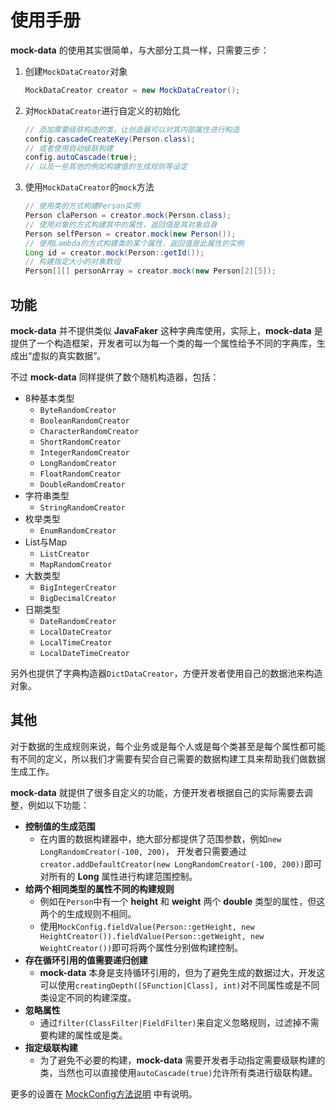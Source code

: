 # 使用手册

__mock-data__ 的使用其实很简单，与大部分工具一样，只需要三步：

1. 创建`MockDataCreator`对象

   ```java
   MockDataCreator creator = new MockDataCreator();
   ```

2. 对`MockDataCreator`进行自定义的初始化

   ```java
   // 添加需要级联构造的类，让创造器可以对其内部属性进行构造
   config.cascadeCreateKey(Person.class);
   // 或者使用自动级联构建
   config.autoCascade(true);
   // 以及一些其他的例如构建值的生成规则等设定
   ```

3. 使用`MockDataCreator`的`mock`方法

   ```java
   // 使用类的方式构建Person实例
   Person claPerson = creator.mock(Person.class);
   // 使用对象的方式构建其中的属性，返回值是其对象自身
   Person selfPerson = creator.mock(new Person());
   // 使用Lambda的方式构建类的某个属性，返回值是此属性的实例
   Long id = creator.mock(Person::getId());
   // 构建指定大小的对象数组
   Person[][] personArray = creator.mock(new Person[2][5]);
   ```

## 功能

__mock-data__ 并不提供类似 __JavaFaker__ 这种字典库使用，实际上，__mock-data__ 是提供了一个构造框架，开发者可以为每一个类的每一个属性给予不同的字典库，生成出“虚拟的真实数据”。

不过 __mock-data__ 同样提供了数个随机构造器，包括：

- 8种基本类型
  - `ByteRandomCreator`
  - `BooleanRandomCreator`
  - `CharacterRandomCreator`
  - `ShortRandomCreator`
  - `IntegerRandomCreator`
  - `LongRandomCreator`
  - `FloatRandomCreator`
  - `DoubleRandomCreator`
- 字符串类型
  - `StringRandomCreator`
- 枚举类型
  - `EnumRandomCreator`
- List与Map
  - `ListCreator`
  - `MapRandomCreator`
- 大数类型
  - `BigIntegerCreator`
  - `BigDecimalCreator`
- 日期类型
  - `DateRandomCreator`
  - `LocalDateCreator`
  - `LocalTimeCreator`
  - `LocalDateTimeCreator`

另外也提供了字典构造器`DictDataCreator`，方便开发者使用自己的数据池来构造对象。

## 其他

对于数据的生成规则来说，每个业务或是每个人或是每个类甚至是每个属性都可能有不同的定义，所以我们才需要有契合自己需要的数据构建工具来帮助我们做数据生成工作。

__mock-data__ 就提供了很多自定义的功能，方便开发者根据自己的实际需要去调整，例如以下功能：

- __控制值的生成范围__
  - 在内置的数据构建器中，绝大部分都提供了范围参数，例如`new LongRandomCreator(-100, 200)`，
    开发者只需要通过`creator.addDefaultCreator(new LongRandomCreator(-100, 200))`即可对所有的 __Long__ 属性进行构建范围控制。
- __给两个相同类型的属性不同的构建规则__
  - 例如在`Person`中有一个 __height__ 和 __weight__ 两个 __double__ 类型的属性，但这两个的生成规则不相同。
  - 使用`MockConfig.fieldValue(Person::getHeight, new HeightCreator()).fieldValue(Person::getWeight, new WeightCreator())`即可将两个属性分别做构建控制。
- __存在循环引用的值需要递归创建__
  - __mock-data__ 本身是支持循环引用的，但为了避免生成的数据过大，开发这可以使用`creatingDepth([SFunction|Class], int)`对不同属性或是不同类设定不同的构建深度。
- __忽略属性__
  - 通过`filter(ClassFilter|FieldFilter)`来自定义忽略规则，过滤掉不需要构建的属性或是类。
- __指定级联构建__
  - 为了避免不必要的构建，__mock-data__ 需要开发者手动指定需要级联构建的类，当然也可以直接使用`autoCascade(true)`允许所有类进行级联构建。

更多的设置在 [MockConfig方法说明](MockConfig.md) 中有说明。
